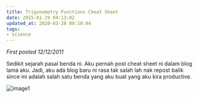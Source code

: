 ```yaml
---
title: Trigonometry Functions Cheat Sheet
date: 2015-01-29 04:13:02
updated_at: 2020-03-28 09:19:44
tags:
- science
---
```


*First posted 12/12/2011*

Sedikit sejarah pasal benda ni. Aku pernah post cheat sheet ni dalam blog lama aku. Jadi, aku ada blog baru ni rasa tak salah lah nak repost balik since ini adalah salah satu benda yang aku buat yang aku kira productive.

![image1](http://i.imgur.com/jHUpx.jpg)
